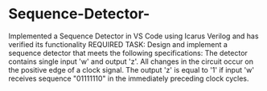 # Sequence-Detector-
Implemented a Sequence Detector in VS Code using Icarus Verilog and has verified its functionality
REQUIRED TASK: Design and implement a sequence detector that meets the following specifications: 
       The detector contains single input 'w' and output 'z'. 
       All changes in the circuit occur on the positive edge of a clock signal. 
       The output 'z' is equal to '1' if input 'w' receives sequence "01111110" in the immediately preceding clock cycles. 
